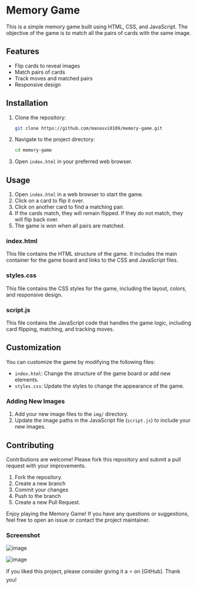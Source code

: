 # Memory Game

This is a simple memory game built using HTML, CSS, and JavaScript. The objective of the game is to match all the pairs of cards with the same image.

## Features

- Flip cards to reveal images
- Match pairs of cards
- Track moves and matched pairs
- Responsive design

## Installation

1. Clone the repository:
   ```sh
   git clone https://github.com/manasvi0109/memory-game.git
   ```

2. Navigate to the project directory:
   ```sh
   cd memory-game
   ```

3. Open `index.html` in your preferred web browser.

## Usage

1. Open `index.html` in a web browser to start the game.
2. Click on a card to flip it over.
3. Click on another card to find a matching pair.
4. If the cards match, they will remain flipped. If they do not match, they will flip back over.
5. The game is won when all pairs are matched.

### index.html

This file contains the HTML structure of the game. It includes the main container for the game board and links to the CSS and JavaScript files.

### styles.css

This file contains the CSS styles for the game, including the layout, colors, and responsive design.

### script.js

This file contains the JavaScript code that handles the game logic, including card flipping, matching, and tracking moves.

## Customization

You can customize the game by modifying the following files:

- `index.html`: Change the structure of the game board or add new elements.
- `styles.css`: Update the styles to change the appearance of the game.

### Adding New Images

1. Add your new image files to the `img/` directory.
2. Update the image paths in the JavaScript file (`script.js`) to include your new images.

## Contributing

Contributions are welcome! Please fork this repository and submit a pull request with your improvements.

1. Fork the repository.
2. Create a new branch 
3. Commit your changes 
4. Push to the branch 
5. Create a new Pull Request.


Enjoy playing the Memory Game! If you have any questions or suggestions, feel free to open an issue or contact the project maintainer.

### Screenshot

![image](https://github.com/manasvi0109/Memory-game/assets/171707742/6aceef2b-d81c-4226-b42c-dc6b2db6f440)

![image](https://github.com/manasvi0109/Memory-game/assets/171707742/35bd2ca5-98f8-4f73-8858-d9cd8799d9a0)



If you liked this project, please consider giving it a ⭐ on [GitHub]. Thank you!
